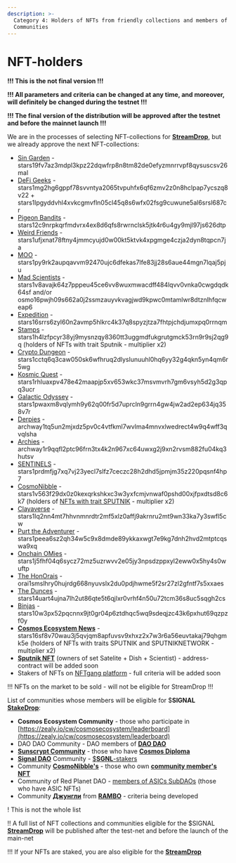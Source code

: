 ```yaml
---
description: >-
  Category 4: Holders of NFTs from friendly collections and members of Active
  Communities
---
```


# NFT-holders

**!!! This is the not final version !!!**

**!!! All parameters and criteria can be changed at any time, and moreover, will definitely be changed during the testnet !!!**

**!!! The final version of the distribution will be approved after the testnet and before the mainnet launch !!!**

We are in the processes of selecting NFT-collections for [**StreamDrop**](../), but we already approve the next NFT-collections:

* [Sin Garden](https://www.stargaze.zone/m/stars19fv7az3mdpl3kpz22dqwfrp8n8tm82de0efyzmnrrvpf8qysuscsv26mal/tokens) - stars19fv7az3mdpl3kpz22dqwfrp8n8tm82de0efyzmnrrvpf8qysuscsv26mal
* [DeFi Geeks](https://www.stargaze.zone/m/stars1mg2hg6gppf78svvntya2065tvpuhfx6qf6zmv2z0n8hclpap7ycszq8v22/tokens) - stars1mg2hg6gppf78svvntya2065tvpuhfx6qf6zmv2z0n8hclpap7ycszq8v22 + stars1lpgyddvhl4xvkcgmvfln05cl45q8s6wfx02fsg9cuwune5al6srsl687cr
* [Pigeon Bandits](https://www.stargaze.zone/m/stars12c9nrpkqrfmdvrx4ex8d6qfs8rwrnclsk5jtk4r6u4gy9mjl97js626dtp/tokens) - stars12c9nrpkqrfmdvrx4ex8d6qfs8rwrnclsk5jtk4r6u4gy9mjl97js626dtp
* [Weird Friends](https://www.stargaze.zone/m/stars1ufjxnat78ftny4jmmcyujd0w00kt5ktvk4xpgmge4czja2dyn8tqpcn7ja/tokens) - stars1ufjxnat78ftny4jmmcyujd0w00kt5ktvk4xpgmge4czja2dyn8tqpcn7ja
* [MOO](https://www.stargaze.zone/m/stars1py9rk2aupqavvm92470ujc6dfekas7lfe83jj28s6aue44mgn7lqaj5pju/tokens) - stars1py9rk2aupqavvm92470ujc6dfekas7lfe83jj28s6aue44mgn7lqaj5pju
* [Mad Scientists](https://www.madscientists.io/nftfi) - stars1v8avajk64z7pppeu45ce6vv8wuxmwacdff484lqvv0vnka0cwgdqdk64sf and/or osmo16pwjh09s662a0j2ssmzauyvkvagjwd9kpwc0mtamlwr8dtznlhfqcweap6
* [Expedition](https://expedition.pics/) - stars16srrs6zyl60n2avmp5hlkrc4k37q8spyzjtza7fhtpjchdjumxpq0rrnqm
* [Stamps](https://www.stargaze.zone/m/stamps/tokens) - stars1h4lzfpcyr38yj9mysnzqy8360tt3uggmdfukgrutgmck53rn9r9sj2qg9q (holders of NFTs with trait Sputnik - multiplier x2)
* [Crypto Dungeon](https://www.stargaze.zone/m/cryptodungeon/tokens) - stars1cctq6q3caw050sk6wfhruq2dlyslunuuhl0hq6yy32g4qkn5yn4qm6r5wg
* [Kosmic Quest](https://www.stargaze.zone/l/kosmicquest) - stars1rhluaxpv478e42maapjp5xv653wkc37msvmvrh7gm6vsyh5d2g3qpq3ucr
* [Galactic Odyssey](https://www.stargaze.zone/m/stars1pwaxm8vqlymh9y62q00fr5d7uprcln9grrn4gw4jw2ad2ep634jq358v7r/tokens) - stars1pwaxm8vqlymh9y62q00fr5d7uprcln9grrn4gw4jw2ad2ep634jq358v7r
* [Derpies](https://ambur.xyz/collections/archway1tq5un2mjxdz5pv0c4vtfkml7wvlma4mnvxlwedrect4w9q4wff3qvqlsha) - archway1tq5un2mjxdz5pv0c4vtfkml7wvlma4mnvxlwedrect4w9q4wff3qvqlsha
* [Archies](https://ambur.xyz/collections/archway1r9qqfl2ptc96frn3tx4k2n967xc64uwxg2j9xn2rvsm882fu04kq3hutsv) - archway1r9qqfl2ptc96frn3tx4k2n967xc64uwxg2j9xn2rvsm882fu04kq3hutsv
* [SENTINELS](https://www.stargaze.zone/m/stars1prdmfjg7xq7vj23yecl7slfz7ceczc28h2dhd5jpmjm35z220pqsnf4hp7/tokens) - stars1prdmfjg7xq7vj23yecl7slfz7ceczc28h2dhd5jpmjm35z220pqsnf4hp7
* [CosmoNibble](https://www.stargaze.zone/m/stars1v563f29dx0z0kexqrkshkxc3w3yxfcmjvnwaf0pshd00xjfpxdtsd8c6k7/tokens) - stars1v563f29dx0z0kexqrkshkxc3w3yxfcmjvnwaf0pshd00xjfpxdtsd8c6k7 (holders of [NFTs with trait SPUTNIK](https://cosmonibble.gitbook.io/cosmonibble/treity-kategorii-project/treit-sputnik) - multiplier x2)
* [Clayaverse](https://www.stargaze.zone/m/cv-wildlife/tokens) - stars1lq2nn4mt7hhvnmnrdtr2mf5xlz0affj9akrnru2mt9wn33ka7y3swfl5cw
* [Purt the Adventurer](https://www.stargaze.zone/m/stars1peea6sz2qh34w5c9x8dmde89ykkaxwgt7e9kg7dnh2hvd2mtptcqswa9xq/tokens) - stars1peea6sz2qh34w5c9x8dmde89ykkaxwgt7e9kg7dnh2hvd2mtptcqswa9xq
* [Onchain OMies](https://www.stargaze.zone/m/onchain-omies/tokens) - stars1j5fhf04q6sycz72mz5uzrwvv2e05jy3npsdzppxyl2eww0x5hy4s0wuftp
* [The HonOrais](https://orai.talis.art/collection/6687a0a6a4d71a06b85768e7) - orai1smslhry0hujrdg668nyuvslx2du0pdjhwme5f2sr27zl2gfntf7s5xxaes
* [The Dunces](https://www.stargaze.zone/m/theduncess/tokens) - stars14uart4ujna7lh2ut86qte5t6qjlxr0vrhf4n50u72tcm36s8uc5sqgh2cs
* [Binjas](https://www.stargaze.zone/l/stars10w3px52pqcnnx9jt0gr04p6ztdhqc5wq9sdeqjzc43k6pxhut69qzpzf0y) - stars10w3px52pqcnnx9jt0gr04p6ztdhqc5wq9sdeqjzc43k6pxhut69qzpzf0y
* [**Cosmos Ecosystem News**](https://www.stargaze.zone/l/stars16sf8v70wau3j5qvjqm8apfuvsv9xhxz2x7w3r6a56euvtakaj79qhgmk5e) - stars16sf8v70wau3j5qvjqm8apfuvsv9xhxz2x7w3r6a56euvtakaj79qhgmk5e (holders of NFTs with traits SPUTNIK and SPUTNIKNETWORK - multiplier x2)
* [**Sputnik NFT**](../sputnik-nft/) (owners of set Satelite + Dish + Scientist) - address-contract will be added soon
* Stakers of NFTs on [NFTgang platform](https://nftgang.net/) - full criteria will be added soon

!!! NFTs on the market to be  sold - will not be eligible for StreamDrop !!!

List of communities whose members will be eligible for $**SIGNAL** [**StakeDrop**](../):&#x20;

* **Cosmos Ecosystem Community** - those who participate in [https://zealy.io/cw/cosmosecosystem/leaderboard](https://zealy.io/cw/cosmosecosystem/leaderboard) &#x20;
* DAO DAO Community - DAO members of [**DAO DAO**](https://daodao.zone/dao/juno10h0hc64jv006rr8qy0zhlu4jsxct8qwa0vtaleayh0ujz0zynf2s2r7v8q/members)&#x20;
* [**Sunscrypt Community**](https://t.me/sunscryptChat) - those who have [**Cosmos Diploma**](https://opensea.io/collection/cosmos-diploma)
* [**Signal DAO**](https://daodao.zone/dao/juno1tr4t593vy37qtqqh28tarmj34yae9za9zlj7xeegx3k8rgvp3xeqv02tu5/members) Community - [$**SGNL**-stakers](https://daodao.zone/dao/juno1tr4t593vy37qtqqh28tarmj34yae9za9zlj7xeegx3k8rgvp3xeqv02tu5/members)
* Community [**CosmoNibble's**](https://x.com/CosmosNibble) - those who own [**community member's NFT**](https://omniflix.market/c/onftdenom0bbdd25ad5d848e29228f1f4f05fd967)
* Community of Red Planet DAO - [members of ASICs SubDAOs](https://daodao.zone/dao/osmo1ylvqe88w3pa4mm22x7mjltq6a0mrj6l4gm99tedfrrf5x0wmtw5swzj6j4/subdaos) (those who have ASIC NFTs)
* Community [**Джунгли**](https://t.me/Rambocjcanel) from [**RAMBO**](https://www.youtube.com/c/RAMBOCJMOVI) - criteria being developed

&#x20;! This is not the whole list

!! A full list of NFT collections and communities eligible for the $SIGNAL [**StreamDrop**](../) will be published after the test-net and before the launch of the main-net

!!! If your NFTs are staked, you are also eligible for the [**StreamDrop**](../)
